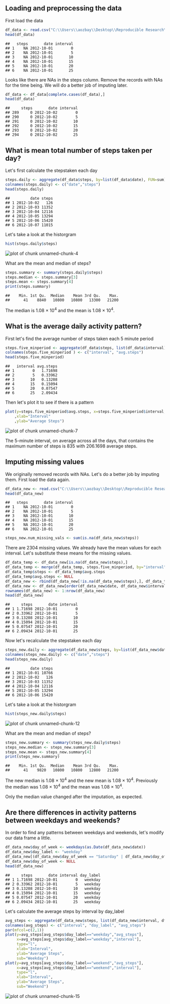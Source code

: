 ## Loading and preprocessing the data

First load the data


```r
df_data <- read.csv("C:\\Users\\aozbay\\Desktop\\Reproducible Research\\activity.csv")
head(df_data)
```

```
##   steps       date interval
## 1    NA 2012-10-01        0
## 2    NA 2012-10-01        5
## 3    NA 2012-10-01       10
## 4    NA 2012-10-01       15
## 5    NA 2012-10-01       20
## 6    NA 2012-10-01       25
```

Looks like there are NAs in the steps column. Remove the records with NAs for the time being. We will do a better job of imputing later.


```r
df_data <- df_data[complete.cases(df_data),]
head(df_data)
```

```
##     steps       date interval
## 289     0 2012-10-02        0
## 290     0 2012-10-02        5
## 291     0 2012-10-02       10
## 292     0 2012-10-02       15
## 293     0 2012-10-02       20
## 294     0 2012-10-02       25
```


## What is mean total number of steps taken per day?

Let's first calculate the stepstaken each day


```r
steps.daily <- aggregate(df_data$steps, by=list(df_data$date), FUN=sum)
colnames(steps.daily) <- c("date","steps")
head(steps.daily)
```

```
##         date steps
## 1 2012-10-02   126
## 2 2012-10-03 11352
## 3 2012-10-04 12116
## 4 2012-10-05 13294
## 5 2012-10-06 15420
## 6 2012-10-07 11015
```

Let's take a look at the historgram


```r
hist(steps.daily$steps)
```

![plot of chunk unnamed-chunk-4](figure/unnamed-chunk-4.png) 

What are the mean and median of steps?


```r
steps.summary <- summary(steps.daily$steps)
steps.median <- steps.summary[3]
steps.mean <- steps.summary[4]
print(steps.summary)
```

```
##    Min. 1st Qu.  Median    Mean 3rd Qu.    Max. 
##      41    8840   10800   10800   13300   21200
```

The median is 1.08 &times; 10<sup>4</sup> and the mean is 1.08 &times; 10<sup>4</sup>.

## What is the average daily activity pattern?

First let's find the average number of steps taken each 5 minute period


```r
steps.five_minperiod <- aggregate(df_data$steps, list(df_data$interval), mean)
colnames(steps.five_minperiod ) <- c("interval", "avg.steps")
head(steps.five_minperiod)
```

```
##   interval avg.steps
## 1        0   1.71698
## 2        5   0.33962
## 3       10   0.13208
## 4       15   0.15094
## 5       20   0.07547
## 6       25   2.09434
```

Then let's plot it to see if there is a pattern


```r
plot(y=steps.five_minperiod$avg.steps, x=steps.five_minperiod$interval, type="l"
    ,xlab="Interval"
    ,ylab="Average Steps")
```

![plot of chunk unnamed-chunk-7](figure/unnamed-chunk-7.png) 



The 5-minute interval, on average across all the days, that contains the maximum number of steps is 835 with 206.1698 average steps.

## Imputing missing values

We originally removed records with NAs. Let's do a better job by imputing them. First load the data again.


```r
df_data_new <- read.csv("C:\\Users\\aozbay\\Desktop\\Reproducible Research\\activity.csv")
head(df_data_new)
```

```
##   steps       date interval
## 1    NA 2012-10-01        0
## 2    NA 2012-10-01        5
## 3    NA 2012-10-01       10
## 4    NA 2012-10-01       15
## 5    NA 2012-10-01       20
## 6    NA 2012-10-01       25
```

```r
steps_new.num_missing_vals <- sum(is.na(df_data_new$steps))
```

There are 2304 missing values. We already have the mean values for each interval. Let's substitute these means for the missing values.


```r
df_data_temp <- df_data_new[is.na(df_data_new$steps),]
df_data_temp <- merge(df_data_temp, steps.five_minperiod, by="interval")
df_data_temp$steps <- df_data_temp$avg.steps
df_data_temp$avg.steps <- NULL
df_data_new <- rbind(df_data_new[!is.na(df_data_new$steps),], df_data_temp)
df_data_new <- df_data_new[order(df_data_new$date, df_data_new$interval),]
rownames(df_data_new) <- 1:nrow(df_data_new)
head(df_data_new)
```

```
##     steps       date interval
## 1 1.71698 2012-10-01        0
## 2 0.33962 2012-10-01        5
## 3 0.13208 2012-10-01       10
## 4 0.15094 2012-10-01       15
## 5 0.07547 2012-10-01       20
## 6 2.09434 2012-10-01       25
```

Now let's recalculate the stepstaken each day


```r
steps_new.daily <- aggregate(df_data_new$steps, by=list(df_data_new$date), FUN=sum)
colnames(steps_new.daily) <- c("date","steps")
head(steps_new.daily)
```

```
##         date steps
## 1 2012-10-01 10766
## 2 2012-10-02   126
## 3 2012-10-03 11352
## 4 2012-10-04 12116
## 5 2012-10-05 13294
## 6 2012-10-06 15420
```

Let's take a look at the historgram


```r
hist(steps_new.daily$steps)
```

![plot of chunk unnamed-chunk-12](figure/unnamed-chunk-12.png) 

What are the mean and median of steps?


```r
steps_new.summary <- summary(steps_new.daily$steps)
steps_new.median <- steps_new.summary[3]
steps_new.mean <- steps_new.summary[4]
print(steps_new.summary)
```

```
##    Min. 1st Qu.  Median    Mean 3rd Qu.    Max. 
##      41    9820   10800   10800   12800   21200
```

The new median is 1.08 &times; 10<sup>4</sup> and the new mean is 1.08 &times; 10<sup>4</sup>.
Previously the median was 1.08 &times; 10<sup>4</sup> and the mean was 1.08 &times; 10<sup>4</sup>.

Only the median value changed after the imputation, as expected.


## Are there differences in activity patterns between weekdays and weekends?

In order to find any patterns between weekdays and weekends, let's modify our data frame a little.


```r
df_data_new$day_of_week <- weekdays(as.Date(df_data_new$date))
df_data_new$day_label <- "weekday"
df_data_new[(df_data_new$day_of_week == "Saturday" | df_data_new$day_of_week == "Sunday"),"day_label"] <- "weekend"
df_data_new$day_of_week <- NULL
head(df_data_new)
```

```
##     steps       date interval day_label
## 1 1.71698 2012-10-01        0   weekday
## 2 0.33962 2012-10-01        5   weekday
## 3 0.13208 2012-10-01       10   weekday
## 4 0.15094 2012-10-01       15   weekday
## 5 0.07547 2012-10-01       20   weekday
## 6 2.09434 2012-10-01       25   weekday
```

Let's calculate the average steps by interval by day_label


```r
avg_steps <- aggregate(df_data_new$steps, list(df_data_new$interval, df_data_new$day_label), FUN=mean)
colnames(avg_steps) <- c("interval", "day_label", "avg_steps")
par(mfcol=c(2,1))
plot(y=avg_steps[avg_steps$day_label=="weekday","avg_steps"],
     x=avg_steps[avg_steps$day_label=="weekday","interval"],
     type="l",
     xlab="Interval",
     ylab="Average Steps",
     sub="Weekday")
plot(y=avg_steps[avg_steps$day_label=="weekend","avg_steps"],
     x=avg_steps[avg_steps$day_label=="weekend","interval"],
     type="l",
     xlab="Interval",
     ylab="Average Steps",
     sub="Weekend")
```

![plot of chunk unnamed-chunk-15](figure/unnamed-chunk-15.png) 


